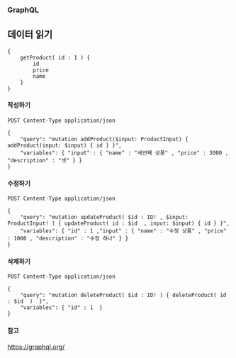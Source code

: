 ### GraphQL

## 데이터 읽기

```
{
	getProduct( id : 1 ) {
	    id
        price
        name
	}
}
```

#### 작성하기

```
POST Content-Type application/json
```

```
{
    "query": "mutation addProduct($input: ProductInput) { addProduct(input: $input) { id } }",
    "variables": { "input" : { "name" : "세번째 상품" , "price" : 3000 , "description" : "셋" } }
}
```

#### 수정하기

```
POST Content-Type application/json
```

```
{
    "query": "mutation updateProduct( $id : ID! , $input: ProductInput! ) { updateProduct( id : $id  , input: $input) { id } }",
    "variables": { "id" : 1 ,"input" : { "name" : "수정 상품" , "price" : 1000 , "description" : "수정 하나" } }
}
```

#### 삭제하기

```
POST Content-Type application/json
```

```
{
    "query": "mutation deleteProduct( $id : ID! ) { deleteProduct( id : $id  )  }",
    "variables": { "id" : 1  }
}
```

#### 참고

https://graphql.org/
